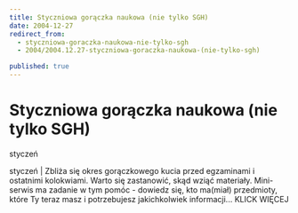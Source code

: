 ```yaml
---
title: Styczniowa gorączka naukowa (nie tylko SGH)
date: 2004-12-27
redirect_from: 
  - styczniowa-goraczka-naukowa-nie-tylko-sgh
  - 2004/2004.12.27-styczniowa-goraczka-naukowa-(nie-tylko-sgh)

published: true
---
```




# Styczniowa gorączka naukowa (nie tylko SGH)

<time>styczeń</time>

styczeń | Zbliża się okres gorączkowego kucia przed egzaminami i ostatnimi kolokwiami. Warto się zastanowić, skąd wziąć materiały. Mini-serwis ma zadanie w tym pomóc - dowiedz się, kto ma(miał) przedmioty, które Ty teraz masz i potrzebujesz jakichkolwiek informacji... KLICK WIĘCEJ

<!--CONTENT FROM OLD SERVER (jos before 2013): styczeń | Zbliża się okres gorączkowego kucia przed egzaminami i ostatnimi kolokwiami. Warto się zastanowić, skąd wziąć materiały. Mini-serwis ma zadanie w tym pomóc - dowiedz się, kto ma(miał) przedmioty, które Ty teraz masz i potrzebujesz jakichkolwiek informacji... KLICK WIĘCEJ
-->

<!--{{json:{"created_date":"2004-12-27 20:23:34","publish_down":"0000-00-00 00:00:00","id":"194"}}}-->